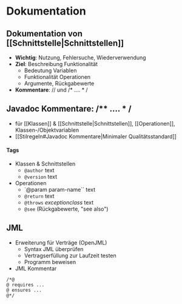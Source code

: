 # Dokumentation

## **Dokumentation** von [[Schnittstelle|Schnittstellen]]
- **Wichtig**: Nutzung, Fehlersuche, Wiederverwendung
- **Ziel**: Beschreibung Funktionalität
	- Bedeutung Variablen
	- Funktionalität Operationen 
	- Argumente, Rückgabewerte
- **Kommentare**: // und /* .... * / 

## **Javadoc Kommentare**: /** .... * / 
- für [[Klassen]] & [[Schnittstelle|Schnittstellen]], [[Operationen]], Klassen-/Objektvariablen
- [[Stilregeln#Javadoc Kommentare|Minimaler Qualitätsstandard]]
#### Tags
- Klassen & Schnittstellen
	- `@author` text
	- `@version` text
- Operationen
	- `@param param-name`` text
	- `@return` text
	- `@throws` *exceptionclass* text
	- `@see` (Rückgabewerte, "see also")

## JML
- Erweiterung für Verträge (OpenJML)
	- Syntax JML überprüfen
	- Vertragserfüllung zur Laufzeit testen
	- Programm beweisen
- JML Kommentar
```
/*@
@ requires ...
@ ensures ...
@*/
```